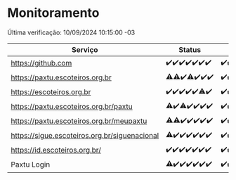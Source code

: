 # Monitoramento

Última verificação: 10/09/2024 10:15:00 -03

|Serviço|Status|Últimas 24h|
|---|---|---|
|https://github.com|<span title="2024-09-03: OK=23">✔️</span><span title="2024-09-04: OK=23">✔️</span><span title="2024-09-05: OK=23">✔️</span><span title="2024-09-06: OK=23">✔️</span><span title="2024-09-07: OK=23">✔️</span><span title="2024-09-08: OK=23">✔️</span><span title="2024-09-09: OK=12">✔️</span>|<span title="09/09/2024 10:17:00 -03 : 200">✔️</span><span title="09/09/2024 11:10:00 -03 : 200">✔️</span><span title="09/09/2024 12:08:00 -03 : 200">✔️</span><span title="09/09/2024 13:09:00 -03 : 200">✔️</span><span title="09/09/2024 14:06:00 -03 : 200">✔️</span><span title="09/09/2024 15:10:00 -03 : 200">✔️</span><span title="09/09/2024 16:06:00 -03 : 200">✔️</span><span title="09/09/2024 17:08:00 -03 : 200">✔️</span><span title="09/09/2024 18:06:00 -03 : 200">✔️</span><span title="09/09/2024 19:07:00 -03 : 200">✔️</span><span title="09/09/2024 20:08:00 -03 : 200">✔️</span><span title="09/09/2024 21:37:00 -03 : 200">✔️</span><span title="09/09/2024 23:06:00 -03 : 200">✔️</span><span title="10/09/2024 00:09:00 -03 : 200">✔️</span><span title="10/09/2024 01:09:00 -03 : 200">✔️</span><span title="10/09/2024 02:08:00 -03 : 200">✔️</span><span title="10/09/2024 03:11:00 -03 : 200">✔️</span><span title="10/09/2024 04:08:00 -03 : 200">✔️</span><span title="10/09/2024 05:10:00 -03 : 200">✔️</span><span title="10/09/2024 06:09:00 -03 : 200">✔️</span><span title="10/09/2024 07:08:00 -03 : 200">✔️</span><span title="10/09/2024 08:07:00 -03 : 200">✔️</span><span title="10/09/2024 09:16:00 -03 : 200">✔️</span><span title="10/09/2024 10:15:00 -03 : 200">✔️</span>|
|https://paxtu.escoteiros.org.br|<span title="2024-09-03: OK=21, Falhas=2">⚠️</span><span title="2024-09-04: OK=22, Falhas=1">⚠️</span><span title="2024-09-05: OK=23">✔️</span><span title="2024-09-06: OK=22, Falhas=1">⚠️</span><span title="2024-09-07: OK=23">✔️</span><span title="2024-09-08: OK=23">✔️</span><span title="2024-09-09: OK=12">✔️</span>|<span title="09/09/2024 10:17:00 -03 : 200">✔️</span><span title="09/09/2024 11:10:00 -03 : 200">✔️</span><span title="09/09/2024 12:08:00 -03 : 200">✔️</span><span title="09/09/2024 13:09:00 -03 : 200">✔️</span><span title="09/09/2024 14:07:00 -03 : 200">✔️</span><span title="09/09/2024 15:10:00 -03 : 0">❌</span><span title="09/09/2024 16:06:00 -03 : 200">✔️</span><span title="09/09/2024 17:08:00 -03 : 200">✔️</span><span title="09/09/2024 18:06:00 -03 : 200">✔️</span><span title="09/09/2024 19:07:00 -03 : 200">✔️</span><span title="09/09/2024 20:08:00 -03 : 0">❌</span><span title="09/09/2024 21:37:00 -03 : 200">✔️</span><span title="09/09/2024 23:06:00 -03 : 200">✔️</span><span title="10/09/2024 00:09:00 -03 : 200">✔️</span><span title="10/09/2024 01:09:00 -03 : 200">✔️</span><span title="10/09/2024 02:08:00 -03 : 200">✔️</span><span title="10/09/2024 03:11:00 -03 : 200">✔️</span><span title="10/09/2024 04:08:00 -03 : 200">✔️</span><span title="10/09/2024 05:10:00 -03 : 200">✔️</span><span title="10/09/2024 06:09:00 -03 : 200">✔️</span><span title="10/09/2024 07:08:00 -03 : 200">✔️</span><span title="10/09/2024 08:07:00 -03 : 200">✔️</span><span title="10/09/2024 09:16:00 -03 : 200">✔️</span><span title="10/09/2024 10:15:00 -03 : 200">✔️</span>|
|https://escoteiros.org.br|<span title="2024-09-03: OK=23">✔️</span><span title="2024-09-04: OK=23">✔️</span><span title="2024-09-05: OK=23">✔️</span><span title="2024-09-06: OK=23">✔️</span><span title="2024-09-07: OK=23">✔️</span><span title="2024-09-08: OK=22, Falhas=1">⚠️</span><span title="2024-09-09: OK=12">✔️</span>|<span title="09/09/2024 10:17:00 -03 : 200">✔️</span><span title="09/09/2024 11:10:00 -03 : 200">✔️</span><span title="09/09/2024 12:08:00 -03 : 200">✔️</span><span title="09/09/2024 13:09:00 -03 : 200">✔️</span><span title="09/09/2024 14:07:00 -03 : 200">✔️</span><span title="09/09/2024 15:10:00 -03 : 200">✔️</span><span title="09/09/2024 16:06:00 -03 : 200">✔️</span><span title="09/09/2024 17:08:00 -03 : 200">✔️</span><span title="09/09/2024 18:06:00 -03 : 200">✔️</span><span title="09/09/2024 19:07:00 -03 : 200">✔️</span><span title="09/09/2024 20:08:00 -03 : 200">✔️</span><span title="09/09/2024 21:37:00 -03 : 200">✔️</span><span title="09/09/2024 23:06:00 -03 : 200">✔️</span><span title="10/09/2024 00:09:00 -03 : 200">✔️</span><span title="10/09/2024 01:09:00 -03 : 200">✔️</span><span title="10/09/2024 02:08:00 -03 : 200">✔️</span><span title="10/09/2024 03:11:00 -03 : 200">✔️</span><span title="10/09/2024 04:08:00 -03 : 200">✔️</span><span title="10/09/2024 05:10:00 -03 : 200">✔️</span><span title="10/09/2024 06:09:00 -03 : 200">✔️</span><span title="10/09/2024 07:08:00 -03 : 200">✔️</span><span title="10/09/2024 08:07:00 -03 : 200">✔️</span><span title="10/09/2024 09:16:00 -03 : 200">✔️</span><span title="10/09/2024 10:15:00 -03 : 200">✔️</span>|
|https://paxtu.escoteiros.org.br/paxtu|<span title="2024-09-03: OK=21, Falhas=2">⚠️</span><span title="2024-09-04: OK=23">✔️</span><span title="2024-09-05: OK=22, Falhas=1">⚠️</span><span title="2024-09-06: OK=23">✔️</span><span title="2024-09-07: OK=23">✔️</span><span title="2024-09-08: OK=23">✔️</span><span title="2024-09-09: OK=12">✔️</span>|<span title="09/09/2024 10:17:00 -03 : 200">✔️</span><span title="09/09/2024 11:10:00 -03 : 200">✔️</span><span title="09/09/2024 12:08:00 -03 : 200">✔️</span><span title="09/09/2024 13:09:00 -03 : 200">✔️</span><span title="09/09/2024 14:07:00 -03 : 200">✔️</span><span title="09/09/2024 15:10:00 -03 : 200">✔️</span><span title="09/09/2024 16:06:00 -03 : 200">✔️</span><span title="09/09/2024 17:08:00 -03 : 200">✔️</span><span title="09/09/2024 18:06:00 -03 : 200">✔️</span><span title="09/09/2024 19:07:00 -03 : 200">✔️</span><span title="09/09/2024 20:08:00 -03 : 200">✔️</span><span title="09/09/2024 21:37:00 -03 : 200">✔️</span><span title="09/09/2024 23:06:00 -03 : 200">✔️</span><span title="10/09/2024 00:09:00 -03 : 200">✔️</span><span title="10/09/2024 01:09:00 -03 : 200">✔️</span><span title="10/09/2024 02:08:00 -03 : 200">✔️</span><span title="10/09/2024 03:11:00 -03 : 200">✔️</span><span title="10/09/2024 04:08:00 -03 : 200">✔️</span><span title="10/09/2024 05:10:00 -03 : 200">✔️</span><span title="10/09/2024 06:09:00 -03 : 200">✔️</span><span title="10/09/2024 07:08:00 -03 : 200">✔️</span><span title="10/09/2024 08:07:00 -03 : 200">✔️</span><span title="10/09/2024 09:16:00 -03 : 200">✔️</span><span title="10/09/2024 10:15:00 -03 : 200">✔️</span>|
|https://paxtu.escoteiros.org.br/meupaxtu|<span title="2024-09-03: OK=22, Falhas=1">⚠️</span><span title="2024-09-04: OK=22, Falhas=1">⚠️</span><span title="2024-09-05: OK=23">✔️</span><span title="2024-09-06: OK=23">✔️</span><span title="2024-09-07: OK=23">✔️</span><span title="2024-09-08: OK=23">✔️</span><span title="2024-09-09: OK=12">✔️</span>|<span title="09/09/2024 10:17:00 -03 : 200">✔️</span><span title="09/09/2024 11:10:00 -03 : 200">✔️</span><span title="09/09/2024 12:08:00 -03 : 200">✔️</span><span title="09/09/2024 13:09:00 -03 : 200">✔️</span><span title="09/09/2024 14:07:00 -03 : 200">✔️</span><span title="09/09/2024 15:10:00 -03 : 200">✔️</span><span title="09/09/2024 16:06:00 -03 : 200">✔️</span><span title="09/09/2024 17:08:00 -03 : 200">✔️</span><span title="09/09/2024 18:06:00 -03 : 200">✔️</span><span title="09/09/2024 19:07:00 -03 : 200">✔️</span><span title="09/09/2024 20:08:00 -03 : 200">✔️</span><span title="09/09/2024 21:37:00 -03 : 200">✔️</span><span title="09/09/2024 23:06:00 -03 : 200">✔️</span><span title="10/09/2024 00:09:00 -03 : 200">✔️</span><span title="10/09/2024 01:09:00 -03 : 200">✔️</span><span title="10/09/2024 02:08:00 -03 : 200">✔️</span><span title="10/09/2024 03:11:00 -03 : 200">✔️</span><span title="10/09/2024 04:08:00 -03 : 200">✔️</span><span title="10/09/2024 05:10:00 -03 : 200">✔️</span><span title="10/09/2024 06:09:00 -03 : 200">✔️</span><span title="10/09/2024 07:08:00 -03 : 200">✔️</span><span title="10/09/2024 08:07:00 -03 : 200">✔️</span><span title="10/09/2024 09:16:00 -03 : 200">✔️</span><span title="10/09/2024 10:15:00 -03 : 200">✔️</span>|
|https://sigue.escoteiros.org.br/siguenacional|<span title="2024-09-03: OK=22, Falhas=1">⚠️</span><span title="2024-09-04: OK=23">✔️</span><span title="2024-09-05: OK=23">✔️</span><span title="2024-09-06: OK=23">✔️</span><span title="2024-09-07: OK=23">✔️</span><span title="2024-09-08: OK=23">✔️</span><span title="2024-09-09: OK=12">✔️</span>|<span title="09/09/2024 10:17:00 -03 : 200">✔️</span><span title="09/09/2024 11:10:00 -03 : 200">✔️</span><span title="09/09/2024 12:08:00 -03 : 200">✔️</span><span title="09/09/2024 13:09:00 -03 : 200">✔️</span><span title="09/09/2024 14:07:00 -03 : 200">✔️</span><span title="09/09/2024 15:10:00 -03 : 200">✔️</span><span title="09/09/2024 16:06:00 -03 : 200">✔️</span><span title="09/09/2024 17:08:00 -03 : 200">✔️</span><span title="09/09/2024 18:06:00 -03 : 200">✔️</span><span title="09/09/2024 19:07:00 -03 : 200">✔️</span><span title="09/09/2024 20:08:00 -03 : 200">✔️</span><span title="09/09/2024 21:37:00 -03 : 200">✔️</span><span title="09/09/2024 23:06:00 -03 : 200">✔️</span><span title="10/09/2024 00:09:00 -03 : 200">✔️</span><span title="10/09/2024 01:09:00 -03 : 200">✔️</span><span title="10/09/2024 02:08:00 -03 : 200">✔️</span><span title="10/09/2024 03:11:00 -03 : 200">✔️</span><span title="10/09/2024 04:08:00 -03 : 200">✔️</span><span title="10/09/2024 05:10:00 -03 : 200">✔️</span><span title="10/09/2024 06:09:00 -03 : 200">✔️</span><span title="10/09/2024 07:08:00 -03 : 200">✔️</span><span title="10/09/2024 08:07:00 -03 : 200">✔️</span><span title="10/09/2024 09:16:00 -03 : 200">✔️</span><span title="10/09/2024 10:15:00 -03 : 200">✔️</span>|
|https://id.escoteiros.org.br/|<span title="2024-09-03: OK=23">✔️</span><span title="2024-09-04: OK=23">✔️</span><span title="2024-09-05: OK=23">✔️</span><span title="2024-09-06: OK=23">✔️</span><span title="2024-09-07: OK=23">✔️</span><span title="2024-09-08: OK=23">✔️</span><span title="2024-09-09: OK=12">✔️</span>|<span title="09/09/2024 10:17:00 -03 : 200">✔️</span><span title="09/09/2024 11:10:00 -03 : 200">✔️</span><span title="09/09/2024 12:08:00 -03 : 200">✔️</span><span title="09/09/2024 13:09:00 -03 : 200">✔️</span><span title="09/09/2024 14:07:00 -03 : 200">✔️</span><span title="09/09/2024 15:10:00 -03 : 200">✔️</span><span title="09/09/2024 16:06:00 -03 : 200">✔️</span><span title="09/09/2024 17:08:00 -03 : 200">✔️</span><span title="09/09/2024 18:06:00 -03 : 200">✔️</span><span title="09/09/2024 19:07:00 -03 : 200">✔️</span><span title="09/09/2024 20:08:00 -03 : 200">✔️</span><span title="09/09/2024 21:37:00 -03 : 200">✔️</span><span title="09/09/2024 23:06:00 -03 : 200">✔️</span><span title="10/09/2024 00:09:00 -03 : 200">✔️</span><span title="10/09/2024 01:09:00 -03 : 200">✔️</span><span title="10/09/2024 02:08:00 -03 : 200">✔️</span><span title="10/09/2024 03:11:00 -03 : 200">✔️</span><span title="10/09/2024 04:08:00 -03 : 200">✔️</span><span title="10/09/2024 05:10:00 -03 : 200">✔️</span><span title="10/09/2024 06:09:00 -03 : 200">✔️</span><span title="10/09/2024 07:08:00 -03 : 200">✔️</span><span title="10/09/2024 08:07:00 -03 : 200">✔️</span><span title="10/09/2024 09:16:00 -03 : 200">✔️</span><span title="10/09/2024 10:15:00 -03 : 200">✔️</span>|
|Paxtu Login|<span title="2024-09-03: OK=22, Falhas=1">⚠️</span><span title="2024-09-04: OK=23">✔️</span><span title="2024-09-05: OK=23">✔️</span><span title="2024-09-06: OK=23">✔️</span><span title="2024-09-07: OK=23">✔️</span><span title="2024-09-08: OK=23">✔️</span><span title="2024-09-09: OK=12">✔️</span>|<span title="09/09/2024 10:17:00 -03 : 200">✔️</span><span title="09/09/2024 11:10:00 -03 : 200">✔️</span><span title="09/09/2024 12:08:00 -03 : 200">✔️</span><span title="09/09/2024 13:09:00 -03 : 200">✔️</span><span title="09/09/2024 14:07:00 -03 : 200">✔️</span><span title="09/09/2024 15:10:00 -03 : 200">✔️</span><span title="09/09/2024 16:06:00 -03 : 200">✔️</span><span title="09/09/2024 17:08:00 -03 : 200">✔️</span><span title="09/09/2024 18:06:00 -03 : 200">✔️</span><span title="09/09/2024 19:07:00 -03 : 200">✔️</span><span title="09/09/2024 20:08:00 -03 : 200">✔️</span><span title="09/09/2024 21:37:00 -03 : 200">✔️</span><span title="09/09/2024 23:06:00 -03 : 200">✔️</span><span title="10/09/2024 00:09:00 -03 : 200">✔️</span><span title="10/09/2024 01:09:00 -03 : 200">✔️</span><span title="10/09/2024 02:08:00 -03 : 200">✔️</span><span title="10/09/2024 03:11:00 -03 : 200">✔️</span><span title="10/09/2024 04:08:00 -03 : 200">✔️</span><span title="10/09/2024 05:10:00 -03 : 200">✔️</span><span title="10/09/2024 06:09:00 -03 : 200">✔️</span><span title="10/09/2024 07:08:00 -03 : 200">✔️</span><span title="10/09/2024 08:07:00 -03 : 200">✔️</span><span title="10/09/2024 09:16:00 -03 : 200">✔️</span><span title="10/09/2024 10:15:00 -03 : 200">✔️</span>|
